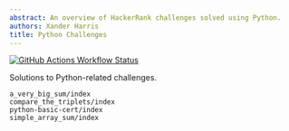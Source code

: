 ```yaml
---
abstract: An overview of HackerRank challenges solved using Python.
authors: Xander Harris
title: Python Challenges
---
```


[![GitHub Actions Workflow Status](https://img.shields.io/github/actions/workflow/status/edwardtheharris/hacker-rank/pylint.yml?branch=main&style=flat-square&logo=python&label=PyLint)](https://github.com/edwardtheharris/hacker-rank/actions/workflows/pylint.yml)

Solutions to Python-related challenges.

```{toctree}
a_very_big_sum/index
compare_the_triplets/index
python-basic-cert/index
simple_array_sum/index
```
